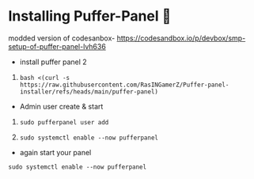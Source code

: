 # Installing Puffer-Panel 🎁
modded version of codesanbox- https://codesandbox.io/p/devbox/smp-setup-of-puffer-panel-lvh636 


 * install puffer panel 2 

1) ``bash <(curl -s https://raw.githubusercontent.com/RasINGamerZ/Puffer-panel-installer/refs/heads/main/puffer-panel)``

  * Admin user create & start

1) ``sudo pufferpanel user add``

2) ``sudo systemctl enable --now pufferpanel``

 * again start your panel
      
``sudo systemctl enable --now pufferpanel``
